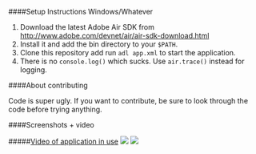 ####Setup Instructions Windows/Whatever

1. Download the latest Adobe Air SDK from http://www.adobe.com/devnet/air/air-sdk-download.html
2. Install it and add the bin directory to your `$PATH`.
3. Clone this repository add run `adl app.xml` to start the application.
4. There is no `console.log()` which sucks. Use `air.trace()` instead for logging.

####About contributing

Code is super ugly. If you want to contribute, be sure to look through the code before trying anything.

####Screenshots + video

#####[Video of application in use](https://2.sendvid.com/vik5aftu.mp4)
![](http://u.cubeupload.com/Horo/NDzir0.png)
![](http://u.cubeupload.com/Horo/76RNp4.png)
